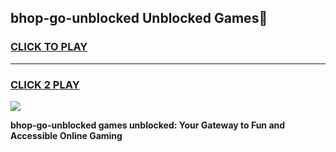 
## bhop-go-unblocked Unblocked Games👋
<h3>
<a href="https://news.freeplayer.one?title=bhop-go-unblocked&ref=16F">CLICK TO PLAY</a></h3>
<hr>

<h3>
<a href="https://news.freeplayer.one?title=bhop-go-unblocked&ref=16F">CLICK 2 PLAY</a>
  
</h3>

<a href="https://news.freeplayer.one?title=bhop-go-unblocked&ref=16F/"><img src="https://clearcache.store/games.png"></a>


**bhop-go-unblocked games unblocked: Your Gateway to Fun and Accessible Online Gaming**
